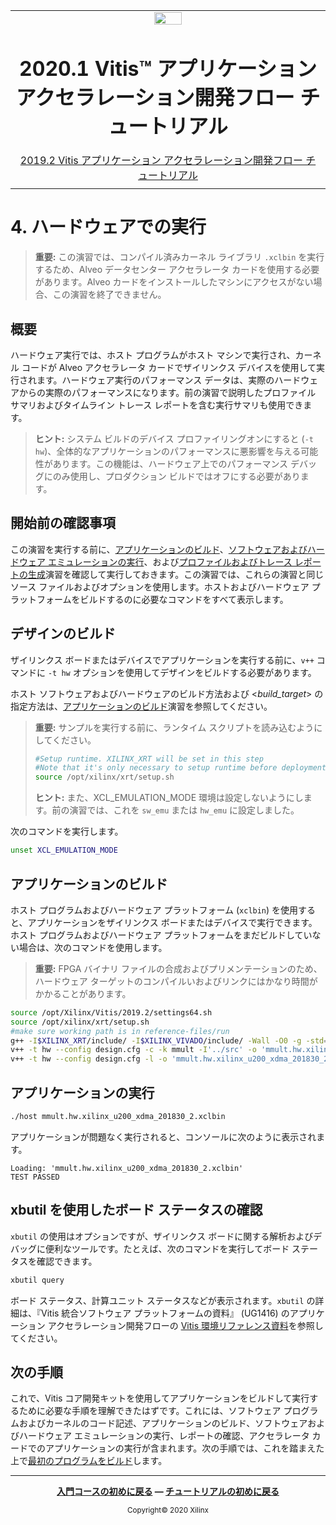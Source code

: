 <table class="sphinxhide">
 <tr>
   <td align="center"><img src="https://www.xilinx.com/content/dam/xilinx/imgs/press/media-kits/corporate/xilinx-logo.png" width="30%"/><h1>2020.1 Vitis™ アプリケーション アクセラレーション開発フロー チュートリアル</h1><a href="https://github.com/Xilinx/Vitis-Tutorials/branches/all">2019.2 Vitis アプリケーション アクセラレーション開発フロー チュートリアル</a></td>
 </tr>
 <tr>
 <td>
 </td>
 </tr>
</table>

# 4\. ハードウェアでの実行

> **重要:** この演習では、コンパイル済みカーネル ライブラリ `.xclbin` を実行するため、Alveo データセンター アクセラレータ カードを使用する必要があります。Alveo カードをインストールしたマシンにアクセスがない場合、この演習を終了できません。

## 概要

ハードウェア実行では、ホスト プログラムがホスト マシンで実行され、カーネル コードが Alveo アクセラレータ カードでザイリンクス デバイスを使用して実行されます。ハードウェア実行のパフォーマンス データは、実際のハードウェアからの実際のパフォーマンスになります。前の演習で説明したプロファイル サマリおよびタイムライン トレース レポートを含む実行サマリも使用できます。

> **ヒント:** システム ビルドのデバイス プロファイリングオンにすると (`-t hw`)、全体的なアプリケーションのパフォーマンスに悪影響を与える可能性があります。この機能は、ハードウェア上でのパフォーマンス デバッグにのみ使用し、プロダクション ビルドではオフにする必要があります。

## 開始前の確認事項

この演習を実行する前に、[アプリケーションのビルド](./BuildingAnApplication.md)、[ソフトウェアおよびハードウェア エミュレーションの実行](./Emulation.md)、および[プロファイルおよびトレース レポートの生成](./ProfileAndTraceReports.md)演習を確認して実行しておきます。この演習では、これらの演習と同じソース ファイルおよびオプションを使用します。ホストおよびハードウェア プラットフォームをビルドするのに必要なコマンドをすべて表示します。

## デザインのビルド

ザイリンクス ボードまたはデバイスでアプリケーションを実行する前に、`v++` コマンドに `-t hw` オプションを使用してデザインをビルドする必要があります。

ホスト ソフトウェアおよびハードウェアのビルド方法および \<*build\_target*> の指定方法は、[アプリケーションのビルド](./BuildingAnApplication.md)演習を参照してください。

> **重要:** サンプルを実行する前に、ランタイム スクリプトを読み込むようにしてください。
>
> ```bash
> #Setup runtime. XILINX_XRT will be set in this step
> #Note that it's only necessary to setup runtime before deployment on hardware.
> source /opt/xilinx/xrt/setup.sh
> ```
>
> **ヒント:** また、XCL\_EMULATION\_MODE 環境は設定しないようにします。前の演習では、これを `sw_emu` または `hw_emu` に設定しました。

次のコマンドを実行します。

```bash
unset XCL_EMULATION_MODE
```

## アプリケーションのビルド

ホスト プログラムおよびハードウェア プラットフォーム (`xclbin`) を使用すると、アプリケーションをザイリンクス ボードまたはデバイスで実行できます。ホスト プログラムおよびハードウェア プラットフォームをまだビルドしていない場合は、次のコマンドを使用します。

> **重要:** FPGA バイナリ ファイルの合成およびプリメンテーションのため、ハードウェア ターゲットのコンパイルいおよびリンクにはかなり時間がかかることがあります。

```bash
source /opt/Xilinx/Vitis/2019.2/settings64.sh
source /opt/xilinx/xrt/setup.sh
#make sure working path is in reference-files/run
g++ -I$XILINX_XRT/include/ -I$XILINX_VIVADO/include/ -Wall -O0 -g -std=c++11 ../src/host.cpp  -o 'host'  -L$XILINX_XRT/lib/ -lOpenCL -lpthread -lrt -lstdc++
v++ -t hw --config design.cfg -c -k mmult -I'../src' -o 'mmult.hw.xilinx_u200_xdma_201830_2.xo' '../src/mmult.cpp'
v++ -t hw --config design.cfg -l -o 'mmult.hw.xilinx_u200_xdma_201830_2.xclbin' mmult.hw.xilinx_u200_xdma_201830_2.xo
```

## アプリケーションの実行

```bash
./host mmult.hw.xilinx_u200_xdma_201830_2.xclbin
```

アプリケーションが問題なく実行されると、コンソールに次のように表示されます。

```
Loading: 'mmult.hw.xilinx_u200_xdma_201830_2.xclbin'
TEST PASSED
```

## xbutil を使用したボード ステータスの確認

`xbutil` の使用はオプションですが、ザイリンクス ボードに関する解析およびデバッグに便利なツールです。たとえば、次のコマンドを実行してボード ステータスを確認できます。

```bash
xbutil query
```

ボード ステータス、計算ユニット ステータスなどが表示されます。`xbutil` の詳細は、『Vitis 統合ソフトウェア プラットフォームの資料』 (UG1416) のアプリケーション アクセラレーション開発フローの [Vitis 環境リファレンス資料](https://japan.xilinx.com/cgi-bin/docs/rdoc?v=2020.1;t=vitis+doc;d=yxl1556143111967.html)を参照してください。

## 次の手順

これで、Vitis コア開発キットを使用してアプリケーションをビルドして実行するために必要な手順を理解できたはずです。これには、ソフトウェア プログラムおよびカーネルのコード記述、アプリケーションのビルド、ソフトウェアおよびハードウェア エミュレーションの実行、レポートの確認、アクセラレータ カードでのアプリケーションの実行が含まれます。次の手順では、これを踏まえた上で[最初のプログラムをビルド](../my-first-program/README.md)します。</br>

<hr/>
<p align="center" class="sphinxhide"><b><a href="/docs/vitis-getting-started/README.md">入門コースの初めに戻る</a> &mdash; <a href="./README.md">チュートリアルの初めに戻る</a></b></p>
<p align="center" class="sphinxhide"><sup>Copyright&copy; 2020 Xilinx</sup></p>
